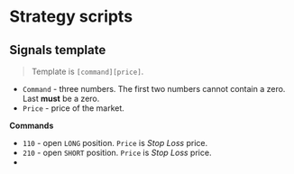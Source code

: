 # Strategy scripts #

## Signals template ##

> Template is `[command][price]`.

 - `Command` - three numbers. The first two numbers cannot contain a zero. Last **must** be a zero.
 - `Price` - price of the market.

**Commands**

 - `110` - open `LONG` position. `Price` is *Stop Loss* price.
 - `210` - open `SHORT` position. `Price` is *Stop Loss* price.
 - 
